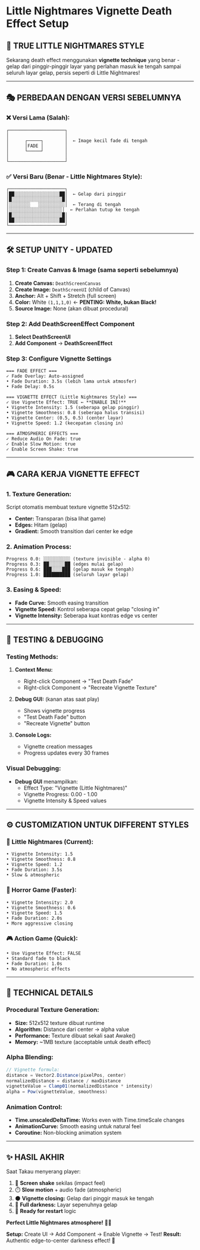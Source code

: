 # Little Nightmares Vignette Death Effect Setup

## 🌙 **TRUE LITTLE NIGHTMARES STYLE**
Sekarang death effect menggunakan **vignette technique** yang benar - gelap dari pinggir-pinggir layar yang perlahan masuk ke tengah sampai seluruh layar gelap, persis seperti di Little Nightmares!

---

## 🎭 **PERBEDAAN DENGAN VERSI SEBELUMNYA**

### **❌ Versi Lama (Salah):**
```
┌─────────────────────┐
│                     │
│      ┌─────┐        │  ← Image kecil fade di tengah
│      │FADE │        │
│      └─────┘        │
│                     │
└─────────────────────┘
```

### **✅ Versi Baru (Benar - Little Nightmares Style):**
```
┌─────────────────────┐
│██░░░░░░░░░░░░░░░░░██│  ← Gelap dari pinggir
│█░░░░░░░░░░░░░░░░░░░█│  
│░░░░░░░░   ░░░░░░░░░░│  ← Terang di tengah
│░░░░░░░░░░░░░░░░░░░░│  ← Perlahan tutup ke tengah
│█░░░░░░░░░░░░░░░░░░░█│
│██░░░░░░░░░░░░░░░░░██│
└─────────────────────┘
```

---

## 🛠️ **SETUP UNITY - UPDATED**

### **Step 1: Create Canvas & Image (sama seperti sebelumnya)**
1. **Create Canvas:** `DeathScreenCanvas`
2. **Create Image:** `DeathScreenUI` (child of Canvas)
3. **Anchor:** Alt + Shift + Stretch (full screen)
4. **Color:** White `(1,1,1,0)` ← **PENTING: White, bukan Black!**
5. **Source Image:** None (akan dibuat procedural)

### **Step 2: Add DeathScreenEffect Component**
1. **Select DeathScreenUI**
2. **Add Component** → **DeathScreenEffect**

### **Step 3: Configure Vignette Settings**
```
=== FADE EFFECT ===
✓ Fade Overlay: Auto-assigned
• Fade Duration: 3.5s (lebih lama untuk atmosfer)
• Fade Delay: 0.5s

=== VIGNETTE EFFECT (Little Nightmares Style) ===
✓ Use Vignette Effect: TRUE ← **ENABLE INI!**
• Vignette Intensity: 1.5 (seberapa gelap pinggir)
• Vignette Smoothness: 0.8 (seberapa halus transisi)
• Vignette Center: (0.5, 0.5) (center layar)
• Vignette Speed: 1.2 (kecepatan closing in)

=== ATMOSPHERIC EFFECTS ===
✓ Reduce Audio On Fade: true
✓ Enable Slow Motion: true
✓ Enable Screen Shake: true
```

---

## 🎮 **CARA KERJA VIGNETTE EFFECT**

### **1. Texture Generation:**
Script otomatis membuat texture vignette 512x512:
- **Center:** Transparan (bisa lihat game)
- **Edges:** Hitam (gelap)
- **Gradient:** Smooth transition dari center ke edge

### **2. Animation Process:**
```
Progress 0.0: ░░░░░░░░░░ (texture invisible - alpha 0)
Progress 0.3: ██░░░░░░██ (edges mulai gelap)
Progress 0.6: ███░░░░███ (gelap masuk ke tengah)
Progress 1.0: ██████████ (seluruh layar gelap)
```

### **3. Easing & Speed:**
- **Fade Curve:** Smooth easing transition
- **Vignette Speed:** Kontrol seberapa cepat gelap "closing in"
- **Vignette Intensity:** Seberapa kuat kontras edge vs center

---

## 🎯 **TESTING & DEBUGGING**

### **Testing Methods:**
1. **Context Menu:**
   - Right-click Component → "Test Death Fade"
   - Right-click Component → "Recreate Vignette Texture"

2. **Debug GUI:** (kanan atas saat play)
   - Shows vignette progress
   - "Test Death Fade" button
   - "Recreate Vignette" button

3. **Console Logs:**
   - Vignette creation messages
   - Progress updates every 30 frames

### **Visual Debugging:**
- **Debug GUI** menampilkan:
  - Effect Type: "Vignette (Little Nightmares)"
  - Vignette Progress: 0.00 - 1.00
  - Vignette Intensity & Speed values

---

## ⚙️ **CUSTOMIZATION UNTUK DIFFERENT STYLES**

### **🌙 Little Nightmares (Current):**
```
• Vignette Intensity: 1.5
• Vignette Smoothness: 0.8
• Vignette Speed: 1.2
• Fade Duration: 3.5s
• Slow & atmospheric
```

### **👻 Horror Game (Faster):**
```
• Vignette Intensity: 2.0
• Vignette Smoothness: 0.6
• Vignette Speed: 1.5
• Fade Duration: 2.0s
• More aggressive closing
```

### **🎮 Action Game (Quick):**
```
• Use Vignette Effect: FALSE
• Standard fade to black
• Fade Duration: 1.0s
• No atmospheric effects
```

---

## 🎨 **TECHNICAL DETAILS**

### **Procedural Texture Generation:**
- **Size:** 512x512 texture dibuat runtime
- **Algorithm:** Distance dari center → alpha value
- **Performance:** Texture dibuat sekali saat Awake()
- **Memory:** ~1MB texture (acceptable untuk death effect)

### **Alpha Blending:**
```csharp
// Vignette formula:
distance = Vector2.Distance(pixelPos, center)
normalizedDistance = distance / maxDistance
vignetteValue = Clamp01(normalizedDistance * intensity)
alpha = Pow(vignetteValue, smoothness)
```

### **Animation Control:**
- **Time.unscaledDeltaTime:** Works even with Time.timeScale changes
- **AnimationCurve:** Smooth easing untuk natural feel
- **Coroutine:** Non-blocking animation system

---

## ✨ **HASIL AKHIR**

Saat Takau menyerang player:
1. 📳 **Screen shake** sekilas (impact feel)
2. ⏱️ **Slow motion** + audio fade (atmospheric)
3. 🌑 **Vignette closing:** Gelap dari pinggir masuk ke tengah
4. 🖤 **Full darkness:** Layar sepenuhnya gelap
5. 🔄 **Ready for restart** logic

**Perfect Little Nightmares atmosphere!** 🌙✨

**Setup:** Create UI → Add Component → Enable Vignette → Test!
**Result:** Authentic edge-to-center darkness effect! 🎯
